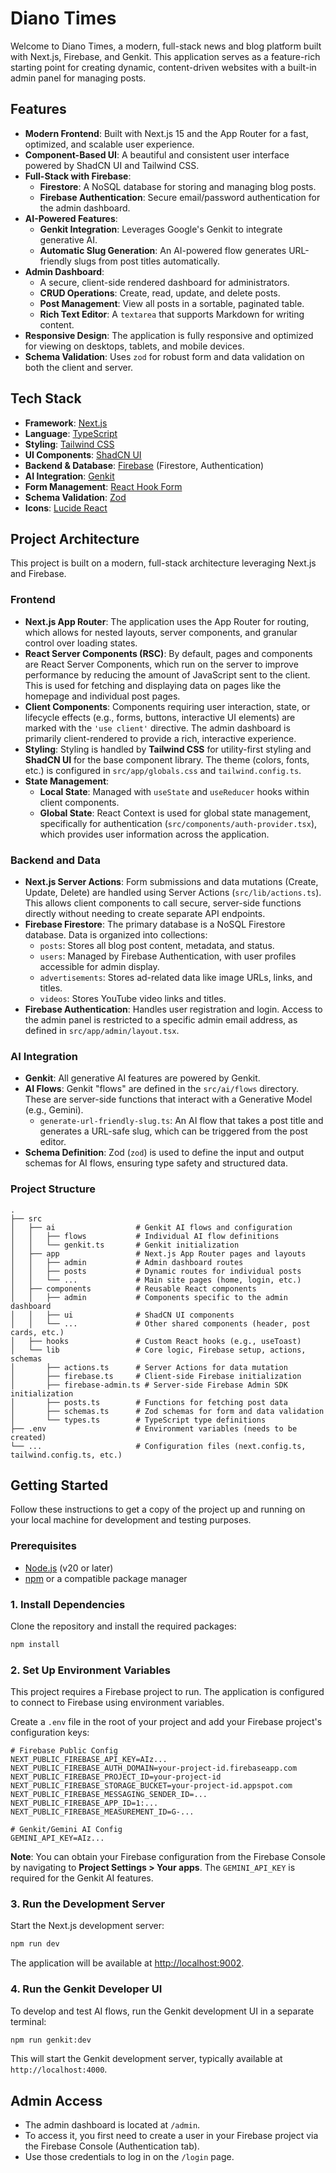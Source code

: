 # Diano Times

Welcome to Diano Times, a modern, full-stack news and blog platform built with Next.js, Firebase, and Genkit. This application serves as a feature-rich starting point for creating dynamic, content-driven websites with a built-in admin panel for managing posts.

## Features

- **Modern Frontend**: Built with Next.js 15 and the App Router for a fast, optimized, and scalable user experience.
- **Component-Based UI**: A beautiful and consistent user interface powered by ShadCN UI and Tailwind CSS.
- **Full-Stack with Firebase**:
  - **Firestore**: A NoSQL database for storing and managing blog posts.
  - **Firebase Authentication**: Secure email/password authentication for the admin dashboard.
- **AI-Powered Features**:
  - **Genkit Integration**: Leverages Google's Genkit to integrate generative AI.
  - **Automatic Slug Generation**: An AI-powered flow generates URL-friendly slugs from post titles automatically.
- **Admin Dashboard**:
  - A secure, client-side rendered dashboard for administrators.
  - **CRUD Operations**: Create, read, update, and delete posts.
  - **Post Management**: View all posts in a sortable, paginated table.
  - **Rich Text Editor**: A `textarea` that supports Markdown for writing content.
- **Responsive Design**: The application is fully responsive and optimized for viewing on desktops, tablets, and mobile devices.
- **Schema Validation**: Uses `zod` for robust form and data validation on both the client and server.

## Tech Stack

- **Framework**: [Next.js](https://nextjs.org/)
- **Language**: [TypeScript](https://www.typescriptlang.org/)
- **Styling**: [Tailwind CSS](https://tailwindcss.com/)
- **UI Components**: [ShadCN UI](https://ui.shadcn.com/)
- **Backend & Database**: [Firebase](https://firebase.google.com/) (Firestore, Authentication)
- **AI Integration**: [Genkit](https://firebase.google.com/docs/genkit)
- **Form Management**: [React Hook Form](https://react-hook-form.com/)
- **Schema Validation**: [Zod](https://zod.dev/)
- **Icons**: [Lucide React](https://lucide.dev/guide/packages/lucide-react)

## Project Architecture

This project is built on a modern, full-stack architecture leveraging Next.js and Firebase.

### Frontend
- **Next.js App Router**: The application uses the App Router for routing, which allows for nested layouts, server components, and granular control over loading states.
- **React Server Components (RSC)**: By default, pages and components are React Server Components, which run on the server to improve performance by reducing the amount of JavaScript sent to the client. This is used for fetching and displaying data on pages like the homepage and individual post pages.
- **Client Components**: Components requiring user interaction, state, or lifecycle effects (e.g., forms, buttons, interactive UI elements) are marked with the `'use client'` directive. The admin dashboard is primarily client-rendered to provide a rich, interactive experience.
- **Styling**: Styling is handled by **Tailwind CSS** for utility-first styling and **ShadCN UI** for the base component library. The theme (colors, fonts, etc.) is configured in `src/app/globals.css` and `tailwind.config.ts`.
- **State Management**:
    - **Local State**: Managed with `useState` and `useReducer` hooks within client components.
    - **Global State**: React Context is used for global state management, specifically for authentication (`src/components/auth-provider.tsx`), which provides user information across the application.

### Backend and Data
- **Next.js Server Actions**: Form submissions and data mutations (Create, Update, Delete) are handled using Server Actions (`src/lib/actions.ts`). This allows client components to call secure, server-side functions directly without needing to create separate API endpoints.
- **Firebase Firestore**: The primary database is a NoSQL Firestore database. Data is organized into collections:
    - `posts`: Stores all blog post content, metadata, and status.
    - `users`: Managed by Firebase Authentication, with user profiles accessible for admin display.
    - `advertisements`: Stores ad-related data like image URLs, links, and titles.
    - `videos`: Stores YouTube video links and titles.
- **Firebase Authentication**: Handles user registration and login. Access to the admin panel is restricted to a specific admin email address, as defined in `src/app/admin/layout.tsx`.

### AI Integration
- **Genkit**: All generative AI features are powered by Genkit.
- **AI Flows**: Genkit "flows" are defined in the `src/ai/flows` directory. These are server-side functions that interact with a Generative Model (e.g., Gemini).
    - `generate-url-friendly-slug.ts`: An AI flow that takes a post title and generates a URL-safe slug, which can be triggered from the post editor.
- **Schema Definition**: Zod (`zod`) is used to define the input and output schemas for AI flows, ensuring type safety and structured data.

### Project Structure

```
.
├── src
│   ├── ai                  # Genkit AI flows and configuration
│   │   ├── flows           # Individual AI flow definitions
│   │   └── genkit.ts       # Genkit initialization
│   ├── app                 # Next.js App Router pages and layouts
│   │   ├── admin           # Admin dashboard routes
│   │   ├── posts           # Dynamic routes for individual posts
│   │   └── ...             # Main site pages (home, login, etc.)
│   ├── components          # Reusable React components
│   │   ├── admin           # Components specific to the admin dashboard
│   │   ├── ui              # ShadCN UI components
│   │   └── ...             # Other shared components (header, post cards, etc.)
│   ├── hooks               # Custom React hooks (e.g., useToast)
│   └── lib                 # Core logic, Firebase setup, actions, schemas
│       ├── actions.ts      # Server Actions for data mutation
│       ├── firebase.ts     # Client-side Firebase initialization
│       ├── firebase-admin.ts # Server-side Firebase Admin SDK initialization
│       ├── posts.ts        # Functions for fetching post data
│       ├── schemas.ts      # Zod schemas for form and data validation
│       └── types.ts        # TypeScript type definitions
├── .env                    # Environment variables (needs to be created)
└── ...                     # Configuration files (next.config.ts, tailwind.config.ts, etc.)
```


## Getting Started

Follow these instructions to get a copy of the project up and running on your local machine for development and testing purposes.

### Prerequisites

- [Node.js](https://nodejs.org/en/) (v20 or later)
- [npm](https://www.npmjs.com/) or a compatible package manager

### 1. Install Dependencies

Clone the repository and install the required packages:

```bash
npm install
```

### 2. Set Up Environment Variables

This project requires a Firebase project to run. The application is configured to connect to Firebase using environment variables.

Create a `.env` file in the root of your project and add your Firebase project's configuration keys:

```
# Firebase Public Config
NEXT_PUBLIC_FIREBASE_API_KEY=AIz...
NEXT_PUBLIC_FIREBASE_AUTH_DOMAIN=your-project-id.firebaseapp.com
NEXT_PUBLIC_FIREBASE_PROJECT_ID=your-project-id
NEXT_PUBLIC_FIREBASE_STORAGE_BUCKET=your-project-id.appspot.com
NEXT_PUBLIC_FIREBASE_MESSAGING_SENDER_ID=...
NEXT_PUBLIC_FIREBASE_APP_ID=1:...
NEXT_PUBLIC_FIREBASE_MEASUREMENT_ID=G-...

# Genkit/Gemini AI Config
GEMINI_API_KEY=AIz...
```

**Note**: You can obtain your Firebase configuration from the Firebase Console by navigating to **Project Settings > Your apps**. The `GEMINI_API_KEY` is required for the Genkit AI features.

### 3. Run the Development Server

Start the Next.js development server:

```bash
npm run dev
```

The application will be available at [http://localhost:9002](http://localhost:9002).

### 4. Run the Genkit Developer UI

To develop and test AI flows, run the Genkit development UI in a separate terminal:

```bash
npm run genkit:dev
```

This will start the Genkit development server, typically available at `http://localhost:4000`.

## Admin Access

- The admin dashboard is located at `/admin`.
- To access it, you first need to create a user in your Firebase project via the Firebase Console (Authentication tab).
- Use those credentials to log in on the `/login` page.
```